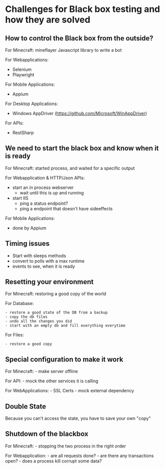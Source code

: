 # Challenges for Black box testing and how they are solved

## How to control the Black box from the outside?

For Minecraft: mineflayer Javascript library to write a bot

For Webapplications:

- Selenium
- Playwright

For Mobile Applications:

- Appium

For Desktop Applications:

- Windows AppDriver (https://github.com/Microsoft/WinAppDriver)

For APIs:

- RestSharp

## We need to start the black box and know when it is ready

For Minecraft: started process, and waited for a specific output

For Webapplication & HTTP/Json APIs:

- start an in process webserver
    - wait until this is up and running
- start IIS
    - ping a status endpoint?
    - ping a endpoint that doesn't have sideeffects

For Mobile Applications:

- done by Appium

## Timing issues

- Start with sleeps methods
- convert to polls with a max runtime
- events to see, when it is ready

## Resetting your environment

For Minecraft: restoring a good copy of the world

For Database:
    
    - restore a good state of the DB from a backup
    - copy the db files
    - undo all the changes you did
    - start with an empty db and fill everything everytime

For Files:

    - restore a good copy

## Special configuration to make it work

For Minecraft:
    - make server offline

For API:
    - mock the other services it is calling

For WebApplications:
    - SSL Certs
    - mock external dependency

## Double State

Because you can't access the state, you have to save your own "copy"

## Shutdown of the blackbox

For Minecraft:
    - stopping the two process in the right order

For Webapplication:
    - are all requests done?
    - are there any transactions open?
    - does a process kill corrupt some data?